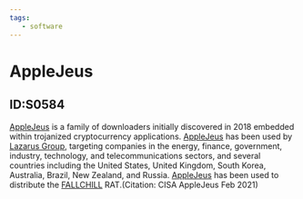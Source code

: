 ```yaml
---
tags:
   - software
---
```

# AppleJeus
## ID:S0584
[AppleJeus](software/S0584) is a family of downloaders initially discovered in 2018 embedded within trojanized cryptocurrency applications. [AppleJeus](software/S0584) has been used by [Lazarus Group](groups/G0032), targeting companies in the energy, finance, government, industry, technology, and telecommunications sectors, and several countries including the United States, United Kingdom, South Korea, Australia, Brazil, New Zealand, and Russia. [AppleJeus](software/S0584) has been used to distribute the [FALLCHILL](software/S0181) RAT.(Citation: CISA AppleJeus Feb 2021)
